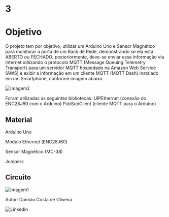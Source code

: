 # 3

# Objetivo
O projeto tem por objetivo, utilizar um Arduino Uno e Sensor Magnético para monitorar a porta de um Rack de Rede, demonstrando se ela está ABERTO ou FECHADO; posteriormente, deve-se enviar essa informação via Internet utilizando o protocolo MQTT (Message Queuing Telemetry Transport) para um servidor MQTT hospedado na Amazon Web Service (AWS) e exibir a informação em um cliente MQTT (MQTT Dash) instalado em um Smartphone, conforme imagem abaixo.


![imagem2](https://camo.githubusercontent.com/7beef2d4780d87a603d7de49b2da0467c8537dff96575b628a04bd4010ebb1cc/68747470733a2f2f692e696d6775722e636f6d2f4d576870586b562e706e67)

Foram utilizadas as seguintes bibliotecas:
UIPEthernet (conexão do ENC28J60 com o Arduino)
PubSubClient (cliente MQTT para o Arduino)

## Material
Arduino Uno

Módulo Ethernet (ENC28J60)

Sensor Magnético (MC-38)

Jumpers

## Circuito
![imagem1](https://camo.githubusercontent.com/ad1da211b35b60b23fb095a64e76dc6504d0c3229e853bd82a69a4d5d27bbb88/68747470733a2f2f692e696d6775722e636f6d2f594947477453472e706e67) 

Autor: Damião Costa de Oliveira

![Linkedin](linkedin.com/in/damião-c-031190136)
